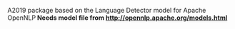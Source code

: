 A2019 package based on the Language Detector model for Apache OpenNLP<b>
 Needs model file from http://opennlp.apache.org/models.html
